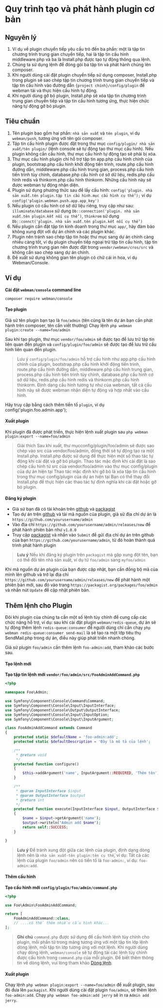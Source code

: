 # Quy trình tạo và phát hành plugin cơ bản

## Nguyên lý
1. Ví dụ về plugin chuyển tiếp yêu cầu trỏ đến ba phần: một là tập tin chương trình trung gian chuyển tiếp, hai là tập tin cấu hình middleware.php và ba là Install.php được tạo tự động thông qua lệnh.
2. Chúng ta sử dụng lệnh để đóng gói ba tập tin và phát hành chúng lên composer.
3. Khi người dùng cài đặt plugin chuyển tiếp sử dụng composer, Install.php trong plugin sẽ sao chép tập tin chương trình trung gian chuyển tiếp và tập tin cấu hình vào đường dẫn `{project chính}/config/plugin` để webman tải và thực hiện cấu hình tự động.
4. Khi người dùng gỡ bỏ plugin, Install.php sẽ xóa tập tin chương trình trung gian chuyển tiếp và tập tin cấu hình tương ứng, thực hiện chức năng tự động gỡ bỏ plugin.

## Tiêu chuẩn
1. Tên plugin bao gồm hai phần: `nhà sản xuất` và `tên plugin`, ví dụ `webman/push`, tương ứng với tên gói composer.
2. Tập tin cấu hình plugin được đặt trong thư mục `config/plugin/ nhà sản xuất/tên plugin/` (lệnh console sẽ tự động tạo thư mục cấu hình). Nếu plugin không cần cấu hình, thư mục cấu hình tự động tạo sẽ phải bị xóa.
3. Thư mục cấu hình plugin chỉ hỗ trợ tập tin app.php cấu hình chính của plugin, bootstrap.php cấu hình khởi động tiến trình, route.php cấu hình đường dẫn, middleware.php cấu hình trung gian, process.php cấu hình tiến trình tùy chỉnh, database.php cấu hình cơ sở dữ liệu, redis.php cấu hình redis và thinkorm.php cấu hình thinkorm. Những cấu hình này sẽ được webman tự động nhận diện.
4. Plugin sử dụng phương thức sau để lấy cấu hình: `config('plugin. nhà sản xuất.tên plugin.tập tin cấu hình.mục cấu hình cụ thể');` ví dụ `config('plugin.webman.push.app.app_key')`
5. Nếu plugin có cấu hình cơ sở dữ liệu riêng, truy cập như sau: `illuminate/database` sử dụng `Db::connection('plugin. nhà sản xuất.tên plugin.kết nối cụ thể')`, `thinkrom` sử dụng `Db::connct('plugin. nhà sản xuất.tên plugin.kết nối cụ thể')`
6. Nếu plugin cần đặt tập tin kinh doanh trong thư mục `app/`, hãy đảm bảo không xung đột với dự án chính và các plugin khác.
7. Plugin nên tránh sao chép tập tin hoặc thư mục sang dự án chính càng nhiều càng tốt, ví dụ plugin chuyển tiếp ngoại trừ tập tin cấu hình, tập tin chương trình trung gian nên được đặt trong `vendor/webman/cros/src` và không cần sao chép sang dự án chính.
8. Đề xuất sử dụng không gian tên plugin có chữ cái in hoa, ví dụ Webman/Console.

## Ví dụ

**Cài đặt `webman/console` command line**

`composer require webman/console`

#### Tạo plugin

Giả sử tên plugin bạn tạo là `foo/admin` (tên cũng là tên dự án bạn cần phát hành trên composer, tên cần viết thường)
Chạy lệnh
`php webman plugin:create --name=foo/admin`

Sau khi tạo plugin, thư mục `vendor/foo/admin` sẽ được tạo để lưu trữ tập tin liên quan đến plugin và `config/plugin/foo/admin` sẽ được tạo để lưu trữ cấu hình liên quan đến plugin.

> Lưu ý
> `config/plugin/foo/admin` hỗ trợ cấu hình như app.php cấu hình chính của plugin, bootstrap.php cấu hình khởi động tiến trình, route.php cấu hình đường dẫn, middleware.php cấu hình trung gian, process.php cấu hình tiến trình tùy chỉnh, database.php cấu hình cơ sở dữ liệu, redis.php cấu hình redis và thinkorm.php cấu hình thinkorm. Định dạng cấu hình tương tự như của webman, tất cả cấu hình này sẽ được webman nhận diện tự động và hợp nhất vào cấu hình.
                                                           
Hãy truy cập bằng cách thêm tiền tố `plugin`, ví dụ config('plugin.foo.admin.app');

#### Xuất plugin

Khi plugin đã được phát triển, thực hiện lệnh xuất plugin sau
`php webman plugin:export --name=foo/admin`

> Giải thích
> Sau khi xuất, thư mụcconfig/plugin/foo/admin sẽ được sao chép vào src của vendor/foo/admin, đồng thời sẽ tự động tạo ra một Install.php. Install.php được sử dụng để thực hiện một số thao tác tự động khi cài đặt và gỡ bỏ plugin.
> Thao tác mặc định khi cài đặt là sao chép cấu hình từ src của vendor/foo/admin vào thư mục config/plugin của dự án hiện tại
> Thao tác mặc định khi gỡ bỏ là xóa tập tin cấu hình trong thư mục config/plugin của dự án hiện tại
> Bạn có thể thay đổi Install.php để thực hiện các thao tác tự định nghĩa khi cài đặt hoặc gỡ bỏ plugin.

#### Đăng ký plugin
* Giả sử bạn đã có tài khoản trên [github](https://github.com) và [packagist](https://packagist.org)
* Tạo dự án trên [github](https://github.com) và tải mã nguồn của plugin, giả sử địa chỉ dự án là `https://github.com/yourusername/admin`
* Vào địa chỉ `https://github.com/yourusername/admin/releases/new` để phát hành phiên bản như `v1.0.0`
* Truy cập [packagist](https://packagist.org) và nhấn vào `Submit` để gửi địa chỉ dự án trên github của bạn `https://github.com/yourusername/admin`, từ đó hoàn thành quá trình phát hành plugin

> **Lưu ý**
> Nếu khi đăng ký plugin trên `packagist` mà gặp xung đột tên, bạn có thể đổi tên nhà sản xuất, ví dụ từ `foo/admin` sang `myfoo/admin`

Khi mã nguồn dự án plugin của bạn được cập nhật, bạn cần đồng bộ mã của mình lên github và trở lại địa chỉ `https://github.com/yourusername/admin/releases/new` để phát hành một phiên bản mới, sau đó vào trang `https://packagist.org/packages/foo/admin` và nhấn nút `Update` để cập nhật phiên bản.
## Thêm lệnh cho Plugin
Đôi khi plugin của chúng ta cần một số lệnh tùy chỉnh để cung cấp các chức năng hỗ trợ, ví dụ: sau khi cài đặt plugin `webman/redis-queue`, dự án sẽ tự động thêm lệnh `redis-queue:consumer` để người dùng chỉ cần chạy `php webman redis-queue:consumer send-mail` là sẽ tạo ra một lớp tiêu thụ SendMail.php trong dự án, điều này giúp phát triển nhanh chóng.

Giả sử plugin `foo/admin` cần thêm lệnh `foo-admin:add`, tham khảo các bước sau.

#### Tạo lệnh mới

**Tạo tập tin lệnh mới `vendor/foo/admin/src/FooAdminAddCommand.php`**

```php
<?php

namespace Foo\Admin;

use Symfony\Component\Console\Command\Command;
use Symfony\Component\Console\Input\InputInterface;
use Symfony\Component\Console\Output\OutputInterface;
use Symfony\Component\Console\Input\InputOption;
use Symfony\Component\Console\Input\InputArgument;

class FooAdminAddCommand extends Command
{
    protected static $defaultName = 'foo-admin:add';
    protected static $defaultDescription = 'Đây là mô tả của lệnh';

    /**
     * @return void
     */
    protected function configure()
    {
        $this->addArgument('name', InputArgument::REQUIRED, 'Thêm tên');
    }

    /**
     * @param InputInterface $input
     * @param OutputInterface $output
     * @return int
     */
    protected function execute(InputInterface $input, OutputInterface $output)
    {
        $name = $input->getArgument('name');
        $output->writeln("Admin add $name");
        return self::SUCCESS;
    }

}
```

> **Lưu ý**
> Để tránh xung đột giữa các lệnh của plugin, định dạng dòng lệnh nên là `nhà sản xuất-tên plugin:tên cụ thể`, ví dụ: Tất cả các lệnh của plugin `foo/admin` nên có tiền tố là `foo-admin:`, ví dụ: `foo-admin:add`.

#### Thêm cấu hình
**Tạo cấu hình mới `config/plugin/foo/admin/command.php`**
```php
<?php

use Foo\Admin\FooAdminAddCommand;

return [
    FooAdminAddCommand::class,
    // ....có thể thêm nhiều cấu hình khác...
];
```

> **Ghi chú**
> `command.php` được sử dụng để cấu hình lệnh tùy chỉnh cho plugin, mỗi phần tử trong mảng tương ứng với một tập tin lớp lệnh dòng lệnh, mỗi tập tin lớp tương ứng với một lệnh. Khi người dùng chạy dòng lệnh, `webman/console` sẽ tự động tải các lệnh tùy chỉnh được cấu hình trong `command.php` của mỗi plugin. Để biết thêm thông tin về dòng lệnh, vui lòng tham khảo [Dòng lệnh](console.md).

#### Xuất plugin
Chạy lệnh `php webman plugin:export --name=foo/admin` để xuất plugin, sau đó đưa lên `packagist`. Khi người dùng cài đặt plugin `foo/admin`, sẽ thêm lệnh `foo-admin:add`. Chạy `php webman foo-admin:add jerry` sẽ in ra `Admin add jerry`.
